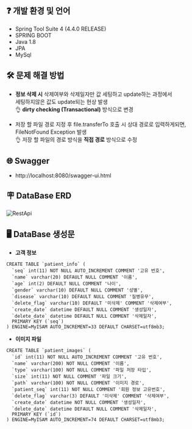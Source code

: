 ## ❓ 개발 환경 및 언어 
- Spring Tool Suite 4 (4.4.0 RELEASE)
- SPRING BOOT
- Java 1.8
- JPA
- MySql


## 🛠 문제 해결 방법
- **정보 삭제 시** 삭제여부와 삭제일자만 값 세팅하고 update하는 과정에서 <br/>세팅하지않은 값도 update되는
현상 발생<br/>
👌 **dirty checking (Transactional)** 방식으로 변경


- 저장 할 파일 경로 지정 후 file.transferTo 호출 시 상대 경로로 입력하게되면, FileNotFound Exception 발생<br/>
👌 저장 할 파일의 경로 방식을 **직접 경로** 방식으로  수정


## 🌐 Swagger  
- http://localhost:8080/swagger-ui.html

## 🪧 DataBase ERD

![RestApi](https://github.com/HyunDove/restApi/assets/139856413/0c3edff2-4628-4ebd-aa47-0706c4b1ff62) 
   
##  🖥️ DataBase 생성문
- **고객 정보**
```
CREATE TABLE `patient_info` (
  `seq` int(11) NOT NULL AUTO_INCREMENT COMMENT '고유 번호',
  `name` varchar(20) DEFAULT NULL COMMENT '이름',
  `age` int(2) DEFAULT NULL COMMENT '나이',
  `gender` varchar(10) DEFAULT NULL COMMENT '성별',
  `disease` varchar(10) DEFAULT NULL COMMENT '질병유무',
  `delete_flag` varchar(10) DEFAULT '미삭제' COMMENT '삭제여부',
  `create_date` datetime DEFAULT NULL COMMENT '생성일자',
  `delete_date` datetime DEFAULT NULL COMMENT '삭제일자',
  PRIMARY KEY (`seq`)
) ENGINE=MyISAM AUTO_INCREMENT=33 DEFAULT CHARSET=utf8mb3;
```
- **이미지 파일**
```
CREATE TABLE `patient_images` (
  `id` int(11) NOT NULL AUTO_INCREMENT COMMENT '고유 번호',
  `name` varchar(200) NOT NULL COMMENT '이름',
  `type` varchar(100) NOT NULL COMMENT '파일 저장 타입',
  `size` int(11) NOT NULL COMMENT '파일 크기',
  `path` varchar(100) NOT NULL COMMENT '이미지 경로',
  `patient_seq` int(11) NOT NULL COMMENT '회원 정보 고유번호',
  `delete_flag` varchar(3) DEFAULT '미삭제' COMMENT '삭제여부',
  `create_date` datetime NOT NULL COMMENT '생성일자',
  `delete_date` datetime DEFAULT NULL COMMENT '삭제일자',
  PRIMARY KEY (`id`)
) ENGINE=MyISAM AUTO_INCREMENT=74 DEFAULT CHARSET=utf8mb3;
```
